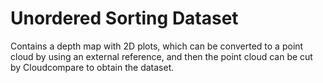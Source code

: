 # Unordered Sorting Dataset
Contains a depth map with 2D plots, which can be converted to a point cloud by using an external reference, and then the point cloud can be cut by Cloudcompare to obtain the dataset.
